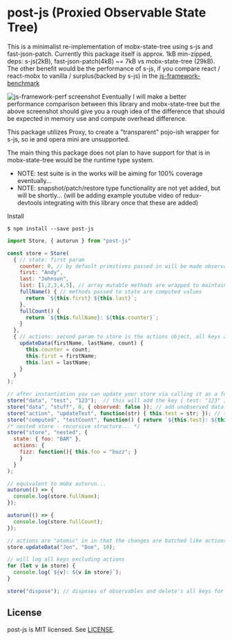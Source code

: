 # post-js (Proxied Observable State Tree)
This is a minimalist re-implementation of mobx-state-tree using s-js and fast-json-patch.  Currently this package itself is approx. 1kB min-zipped, deps: s-js(2kB), fast-json-patch(4kB) ~= 7kB vs mobx-state-tree (29kB).  The other benefit would be the performance of s-js, if you compare react / react-mobx to vanilla / surplus(backed by s-js) in the [js-framework-benchmark](https://rawgit.com/krausest/js-framework-benchmark/master/webdriver-ts-results/table.html)

![js-framework-perf screenshot](https://github.com/andyrj/post-js/raw/master/Screenshot-20170917.png "Rough State Management Overhead Comparison")
Eventually I will make a better performance comparison between this library and mobx-state-tree but the above screenshot should give you a rough idea of the difference that should be expected in memory use and compute overhead difference.

This package utilizes Proxy, to create a "transparent" pojo-ish wrapper for s-js, so ie and opera mini are unsupported.

The main thing this package does not plan to have support for that is in mobx-state-tree would be the runtime type system.

* NOTE: test suite is in the works will be aiming for 100% coverage eventually...
* NOTE: snapshot/patch/restore type functionality are not yet added, but will be shortly... (will be adding example youtube video of redux-devtools integrating with this library once that these are added)

Install
```
$ npm install --save post-js
```

```js
import Store, { autorun } from "post-js"

const store = Store(
  { // state: first param
    counter: 0, // by default primitives passed in will be made observable
    first: "Andy",
    last: "Johnson",
    list: [1,2,3,4,5], // array mutable methods are wrapped to maintain observability...
    fullName() { // methods passed to state are computed values
      return `${this.first} ${this.last}`;
    },
    fullCount() {
      return `${this.fullName}: ${this.counter}`;
    }
  },
  { // actions: second param to store is the actions object, all keys are turned into actions...
    updateData(firstName, lastName, count) {
      this.counter = count;
      this.first = firstName;
      this.last = lastName;
    }
  }
);

// after instantiation you can update your store via calling it as a function...
store("data", "test", "123");  // this will add the key { test: "123" }, to your stores state...
store("data", "stuff", 0, { observed: false }); // add unobserved data... 
store("action", "updateTest", function(str) { this.test = str; }); // this adds an action to your store
store("computed", "testCount", function() { return `${this.test}: ${this.counter}`; }) // addes computed value
/* nested store - recursive structure... */
store("store", "nested", { 
  state: { foo: "BAR" }, 
  actions: { 
    fizz: function(){ this.foo = "buzz"; } 
    }
  }
);

// equivalent to mobx autorun...
autorun(() => {
  console.log(store.fullName);
});

autorun(() => {
  console.log(store.fullCount);
});

// actions are "atomic" in in that the changes are batched like actions in mobx...
store.updateData("Jon", "Doe", 10);

// will log all keys excluding actions
for (let v in store) {
  console.log(`${v}: ${v in store}`);
}

store("dispose"); // disposes of observables and delete's all keys for this store and all nested stores...

```

## License

post-js is MIT licensed. See [LICENSE](LICENSE.md).

